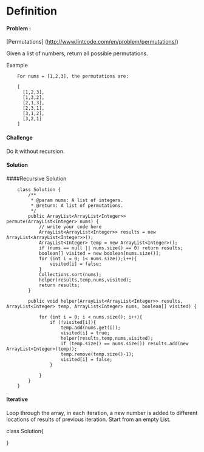 # Definition
#### Problem : 

[Permutations] (http://www.lintcode.com/en/problem/permutations/)

Given a list of numbers, return all possible permutations.

Example

        For nums = [1,2,3], the permutations are:
        
        [
          [1,2,3],
          [1,3,2],
          [2,1,3],
          [2,3,1],
          [3,1,2],
          [3,2,1]
        ]
#### Challenge
Do it without recursion.

#### Solution
####Recursive Solution

        class Solution {
            /**
             * @param nums: A list of integers.
             * @return: A list of permutations.
             */
            public ArrayList<ArrayList<Integer>> permute(ArrayList<Integer> nums) {
                // write your code here
                ArrayList<ArrayList<Integer>> results = new ArrayList<ArrayList<Integer>>();
                ArrayList<Integer> temp = new ArrayList<Integer>();
                if (nums == null || nums.size() == 0) return results;
                boolean[] visited = new boolean[nums.size()];
                for (int i = 0; i< nums.size();i++){
                    visited[i] = false;
                }
                Collections.sort(nums);
                helper(results,temp,nums,visited);
                return results;
            }
            
            public void helper(ArrayList<ArrayList<Integer>> results, ArrayList<Integer> temp, ArrayList<Integer> nums, boolean[] visited) {
                
                for (int i = 0; i < nums.size(); i++){
                    if (!visited[i]){
                        temp.add(nums.get(i));
                        visited[i] = true;
                        helper(results,temp,nums,visited);
                        if (temp.size() == nums.size()) results.add(new ArrayList<Integer>(temp));
                        temp.remove(temp.size()-1);
                        visited[i] = false;
                    }
                    
                }
            }
        }

#### Iterative

Loop through the array, in each iteration, a new number is added to different locations of results of previous iteration. Start from an empty List.

class Solution{
        

}
